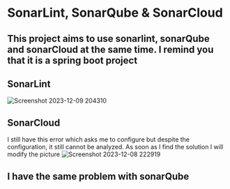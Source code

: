 # SonarLint, SonarQube & SonarCloud
## This project aims to use sonarlint, sonarQube and sonarCloud at the same time. I remind you that it is a spring boot project

## SonarLint
![Screenshot 2023-12-09 204310](https://github.com/Mcire/sonarlint-sonarCloud/assets/95756307/3c013bb6-deef-428a-b055-d443628fd884)
## SonarCloud
I still have this error which asks me to configure but despite the configuration, it still cannot be analyzed. As soon as I find the solution I will modify the picture
![Screenshot 2023-12-08 222919](https://github.com/Mcire/sonarlint-sonarCloud/assets/95756307/8c18befc-3aee-4549-85f7-2f73e298b201)
## I have the same problem with sonarQube


